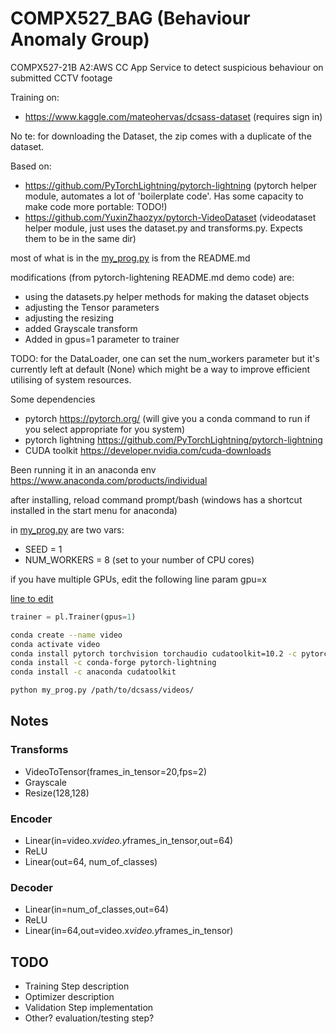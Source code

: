 # COMPX527_BAG (Behaviour Anomaly Group)
COMPX527-21B A2:AWS CC App Service to detect suspicious behaviour on submitted CCTV footage


Training on:
- https://www.kaggle.com/mateohervas/dcsass-dataset (requires sign in)

No  te:
for downloading the Dataset, the zip comes with a duplicate of the dataset.


Based on:
- https://github.com/PyTorchLightning/pytorch-lightning
(pytorch helper module, automates a lot of 'boilerplate code'. Has some capacity to make code more portable: TODO!)
- https://github.com/YuxinZhaozyx/pytorch-VideoDataset 
(videodataset helper module, just uses the dataset.py and transforms.py. Expects them to be in the same dir)

most of what is in the [my_prog.py](my_prog.py) is from the README.md

modifications (from pytorch-lightening README.md demo code) are:
- using the datasets.py helper methods for making the dataset objects
- adjusting the Tensor parameters
- adjusting the resizing
- added Grayscale transform
- Added in gpus=1 parameter to trainer

TODO:
for the DataLoader, one can set the num_workers parameter but it's currently left at default (None) which might be a way to improve efficient utilising of system resources.



Some dependencies

- pytorch https://pytorch.org/ (will give you a conda command to run if you select appropriate for you system)
- pytorch lightning https://github.com/PyTorchLightning/pytorch-lightning
- CUDA toolkit https://developer.nvidia.com/cuda-downloads

Been running it in an anaconda env
https://www.anaconda.com/products/individual

after installing, reload command prompt/bash (windows has a shortcut installed in the start menu for anaconda)

in [my_prog.py](my_prog.py) are two vars:
- SEED = 1
- NUM_WORKERS = 8 (set to your number of CPU cores)

if you have multiple GPUs, edit the following line param gpu=x

[line to edit](my_prog.py#L120)
```python
trainer = pl.Trainer(gpus=1)
```


```sh
conda create --name video
conda activate video
conda install pytorch torchvision torchaudio cudatoolkit=10.2 -c pytorch
conda install -c conda-forge pytorch-lightning
conda install -c anaconda cudatoolkit
```



```sh
python my_prog.py /path/to/dcsass/videos/
```



## Notes ##

### Transforms ###
- VideoToTensor(frames_in_tensor=20,fps=2)
- Grayscale
- Resize(128,128)
  
### Encoder ###
- Linear(in=video.x*video.y*frames_in_tensor,out=64)
- ReLU
- Linear(out=64, num_of_classes)

### Decoder ###
- Linear(in=num_of_classes,out=64)
- ReLU
- Linear(in=64,out=video.x*video.y*frames_in_tensor)


## TODO ##
- Training Step description
- Optimizer description
- Validation Step implementation
- Other? evaluation/testing step?


